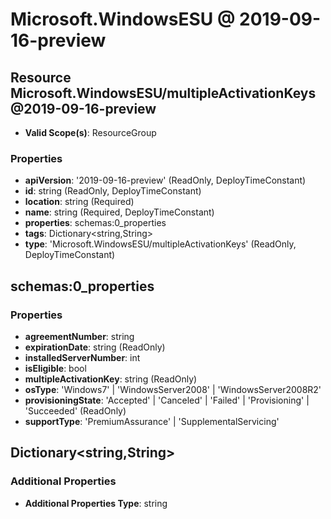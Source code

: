 # Microsoft.WindowsESU @ 2019-09-16-preview

## Resource Microsoft.WindowsESU/multipleActivationKeys@2019-09-16-preview
* **Valid Scope(s)**: ResourceGroup
### Properties
* **apiVersion**: '2019-09-16-preview' (ReadOnly, DeployTimeConstant)
* **id**: string (ReadOnly, DeployTimeConstant)
* **location**: string (Required)
* **name**: string (Required, DeployTimeConstant)
* **properties**: schemas:0_properties
* **tags**: Dictionary<string,String>
* **type**: 'Microsoft.WindowsESU/multipleActivationKeys' (ReadOnly, DeployTimeConstant)

## schemas:0_properties
### Properties
* **agreementNumber**: string
* **expirationDate**: string (ReadOnly)
* **installedServerNumber**: int
* **isEligible**: bool
* **multipleActivationKey**: string (ReadOnly)
* **osType**: 'Windows7' | 'WindowsServer2008' | 'WindowsServer2008R2'
* **provisioningState**: 'Accepted' | 'Canceled' | 'Failed' | 'Provisioning' | 'Succeeded' (ReadOnly)
* **supportType**: 'PremiumAssurance' | 'SupplementalServicing'

## Dictionary<string,String>
### Additional Properties
* **Additional Properties Type**: string

